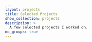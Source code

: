 ```yaml
---
layout: projects
title: Selected Projects
show_collection: projects
description: >
  A few selected projects I worked on. 
no_groups: true
---
```

